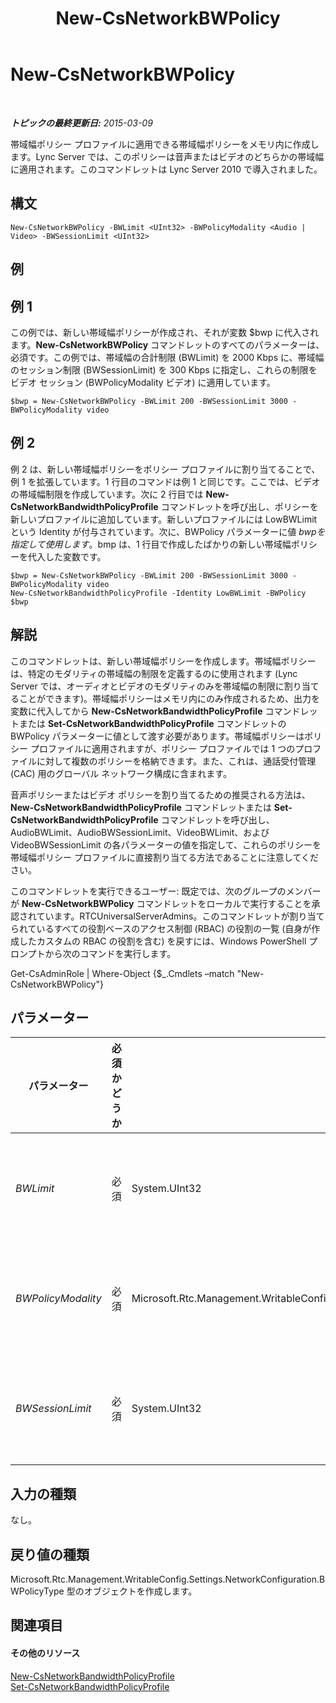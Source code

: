 ﻿---
title: New-CsNetworkBWPolicy
TOCTitle: New-CsNetworkBWPolicy
ms:assetid: bbc91bd1-453c-4ae6-bb77-3b6be9429ed0
ms:mtpsurl: https://technet.microsoft.com/ja-jp/library/Gg412916(v=OCS.15)
ms:contentKeyID: 48273400
ms.date: 05/19/2016
mtps_version: v=OCS.15
ms.translationtype: HT
---

# New-CsNetworkBWPolicy

 

_**トピックの最終更新日:** 2015-03-09_

帯域幅ポリシー プロファイルに適用できる帯域幅ポリシーをメモリ内に作成します。Lync Server では、このポリシーは音声またはビデオのどちらかの帯域幅に適用されます。このコマンドレットは Lync Server 2010 で導入されました。

## 構文

    New-CsNetworkBWPolicy -BWLimit <UInt32> -BWPolicyModality <Audio | Video> -BWSessionLimit <UInt32>

## 例

## 例 1

この例では、新しい帯域幅ポリシーが作成され、それが変数 $bwp に代入されます。**New-CsNetworkBWPolicy** コマンドレットのすべてのパラメーターは、必須です。この例では、帯域幅の合計制限 (BWLimit) を 2000 Kbps に、帯域幅のセッション制限 (BWSessionLimit) を 300 Kbps に指定し、これらの制限をビデオ セッション (BWPolicyModality ビデオ) に適用しています。

    $bwp = New-CsNetworkBWPolicy -BWLimit 200 -BWSessionLimit 3000 -BWPolicyModality video

## 例 2

例 2 は、新しい帯域幅ポリシーをポリシー プロファイルに割り当てることで、例 1 を拡張しています。1 行目のコマンドは例 1 と同じです。ここでは、ビデオの帯域幅制限を作成しています。次に 2 行目では **New-CsNetworkBandwidthPolicyProfile** コマンドレットを呼び出し、ポリシーを新しいプロファイルに追加しています。新しいプロファイルには LowBWLimit という Identity が付与されています。次に、BWPolicy パラメーターに値 $bwp を指定して使用します。$bmp は、1 行目で作成したばかりの新しい帯域幅ポリシーを代入した変数です。

    $bwp = New-CsNetworkBWPolicy -BWLimit 200 -BWSessionLimit 3000 -BWPolicyModality video
    New-CsNetworkBandwidthPolicyProfile -Identity LowBWLimit -BWPolicy $bwp

## 解説

このコマンドレットは、新しい帯域幅ポリシーを作成します。帯域幅ポリシーは、特定のモダリティの帯域幅の制限を定義するのに使用されます (Lync Server では、オーディオとビデオのモダリティのみを帯域幅の制限に割り当てることができます)。帯域幅ポリシーはメモリ内にのみ作成されるため、出力を変数に代入してから **New-CsNetworkBandwidthPolicyProfile** コマンドレットまたは **Set-CsNetworkBandwidthPolicyProfile** コマンドレットの BWPolicy パラメーターに値として渡す必要があります。帯域幅ポリシーはポリシー プロファイルに適用されますが、ポリシー プロファイルでは 1 つのプロファイルに対して複数のポリシーを格納できます。また、これは、通話受付管理 (CAC) 用のグローバル ネットワーク構成に含まれます。

音声ポリシーまたはビデオ ポリシーを割り当てるための推奨される方法は、**New-CsNetworkBandwidthPolicyProfile** コマンドレットまたは **Set-CsNetworkBandwidthPolicyProfile** コマンドレットを呼び出し、AudioBWLimit、AudioBWSessionLimit、VideoBWLimit、および VideoBWSessionLimit の各パラメーターの値を指定して、これらのポリシーを帯域幅ポリシー プロファイルに直接割り当てる方法であることに注意してください。

このコマンドレットを実行できるユーザー: 既定では、次のグループのメンバーが **New-CsNetworkBWPolicy** コマンドレットをローカルで実行することを承認されています。RTCUniversalServerAdmins。このコマンドレットが割り当てられているすべての役割ベースのアクセス制御 (RBAC) の役割の一覧 (自身が作成したカスタムの RBAC の役割を含む) を戻すには、Windows PowerShell プロンプトから次のコマンドを実行します。

Get-CsAdminRole | Where-Object {$\_.Cmdlets –match "New-CsNetworkBWPolicy"}

## パラメーター


<table>
<colgroup>
<col style="width: 25%" />
<col style="width: 25%" />
<col style="width: 25%" />
<col style="width: 25%" />
</colgroup>
<thead>
<tr class="header">
<th>パラメーター</th>
<th>必須かどうか</th>
<th>型</th>
<th>説明</th>
</tr>
</thead>
<tbody>
<tr class="odd">
<td><p><em>BWLimit</em></p></td>
<td><p>必須</p></td>
<td><p>System.UInt32</p></td>
<td><p>BWPolicyModality パラメーターで指定した型のすべての同時セッションの、帯域幅の最大合計 (Kbps)。</p></td>
</tr>
<tr class="even">
<td><p><em>BWPolicyModality</em></p></td>
<td><p>必須</p></td>
<td><p>Microsoft.Rtc.Management.WritableConfig.Settings.NetworkConfiguration.BWPolicyModality</p></td>
<td><p>制限する帯域幅の型を決定します。</p>
<p>有効な値は次のとおりです。Audio、Video</p></td>
</tr>
<tr class="odd">
<td><p><em>BWSessionLimit</em></p></td>
<td><p>必須</p></td>
<td><p>System.UInt32</p></td>
<td><p>BWPolicyModality パラメーターで指定した型のすべての単一セッションの、帯域幅の最大合計 (Kbps)。</p></td>
</tr>
</tbody>
</table>


## 入力の種類

なし。

## 戻り値の種類

Microsoft.Rtc.Management.WritableConfig.Settings.NetworkConfiguration.BWPolicyType 型のオブジェクトを作成します。

## 関連項目

#### その他のリソース

[New-CsNetworkBandwidthPolicyProfile](new-csnetworkbandwidthpolicyprofile.md)  
[Set-CsNetworkBandwidthPolicyProfile](set-csnetworkbandwidthpolicyprofile.md)

